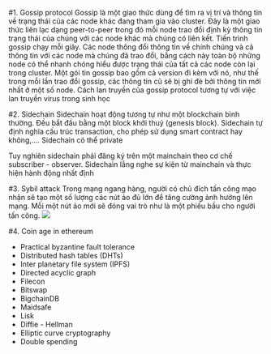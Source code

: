 #1. Gossip protocol
Gossip là một giao thức dùng để tìm ra vị trí và thông tin về trạng thái của các node khác đang tham gia vào cluster. Đây là một giao thức liên lạc dạng peer-to-peer trong đó mỗi node trao đổi định kỳ thông tin trạng thái của chúng với các node khác mà chúng có liên kết. Tiến trình gossip chạy mỗi giây. Các node thông đổi thông tin về chính chúng và cả thông tin với các node mà chúng đã trao đổi, bằng cách này toàn bộ những node có thể nhanh chóng hiểu được trạng thái của tất cả các node còn lại trong cluster. Một gói tin gossip bao gồm cả version đi kèm với nó, như thế trong mỗi lần trao đổi gossip, các thông tin cũ sẽ bị ghi đè bởi thông tin mới nhất ở một số node. Cách lan truyền của gossip protocol tương tự với việc lan truyền virus trong sinh học

#2. Sidechain
Sidechain hoạt động tương tự như một blockchain bình thường. Đều bắt đầu bằng một block khởi thuỷ (genesis block). Sidechain tự định nghĩa cấu trúc transaction, cho phép sử dụng smart contract hay không,.... Sidechain có thể private

Tuy nghiên sidechain phải đăng ký trên một mainchain theo cơ chế subscriber - observer. Sidechain lắng nghe sự kiện từ mainchain và thực hiện hành động nhất định

#3. Sybil attack
Trong mạng ngang hàng, người có chủ đích tấn công mạo nhận sẽ tạo một số lượng các nút ảo đủ lớn để tăng cường ảnh hưởng lên mạng. Mỗi một nút ảo mới sẽ đóng vai trò như là một phiếu bầu cho người tấn công.
![](https://i1.wp.com/sumup.news.cs.nyu.edu/index_files/vote2.jpg?zoom=2)

#4. Coin age in ethereum


- Practical byzantine fault tolerance
- Distributed hash tables (DHTs)
- Inter planetary file system (IPFS)
- Directed acyclic graph
- Filecon
- Bitswap
- BigchainDB
- Maidsafe
- Lisk
- Diffie - Hellman
- Elliptic curve cryptography
- Double spending
